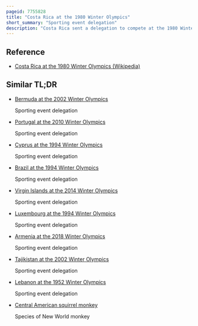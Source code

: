 ```yaml
---
pageid: 7755828
title: "Costa Rica at the 1980 Winter Olympics"
short_summary: "Sporting event delegation"
description: "Costa Rica sent a delegation to compete at the 1980 Winter Olympics in Lake Placid, United States from 13–24 February 1980. This was costa Rica's first Appearance at a Winter Olympics after five previous Summer Olympics Appearances. The only athlete sent by the Country was alpinist arturo Kinch. In the only Event he finished, the Men's Downhill, he placed 41st."
---
```


## Reference

- [Costa Rica at the 1980 Winter Olympics (Wikipedia)](https://en.wikipedia.org/?curid=7755828)

## Similar TL;DR

- [Bermuda at the 2002 Winter Olympics](/tldr/en/bermuda-at-the-2002-winter-olympics)

  Sporting event delegation

- [Portugal at the 2010 Winter Olympics](/tldr/en/portugal-at-the-2010-winter-olympics)

  Sporting event delegation

- [Cyprus at the 1994 Winter Olympics](/tldr/en/cyprus-at-the-1994-winter-olympics)

  Sporting event delegation

- [Brazil at the 1994 Winter Olympics](/tldr/en/brazil-at-the-1994-winter-olympics)

  Sporting event delegation

- [Virgin Islands at the 2014 Winter Olympics](/tldr/en/virgin-islands-at-the-2014-winter-olympics)

  Sporting event delegation

- [Luxembourg at the 1994 Winter Olympics](/tldr/en/luxembourg-at-the-1994-winter-olympics)

  Sporting event delegation

- [Armenia at the 2018 Winter Olympics](/tldr/en/armenia-at-the-2018-winter-olympics)

  Sporting event delegation

- [Tajikistan at the 2002 Winter Olympics](/tldr/en/tajikistan-at-the-2002-winter-olympics)

  Sporting event delegation

- [Lebanon at the 1952 Winter Olympics](/tldr/en/lebanon-at-the-1952-winter-olympics)

  Sporting event delegation

- [Central American squirrel monkey](/tldr/en/central-american-squirrel-monkey)

  Species of New World monkey
